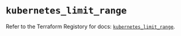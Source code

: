 # `kubernetes_limit_range`

Refer to the Terraform Registory for docs: [`kubernetes_limit_range`](https://registry.terraform.io/providers/hashicorp/kubernetes/2.25.2/docs/resources/limit_range).

